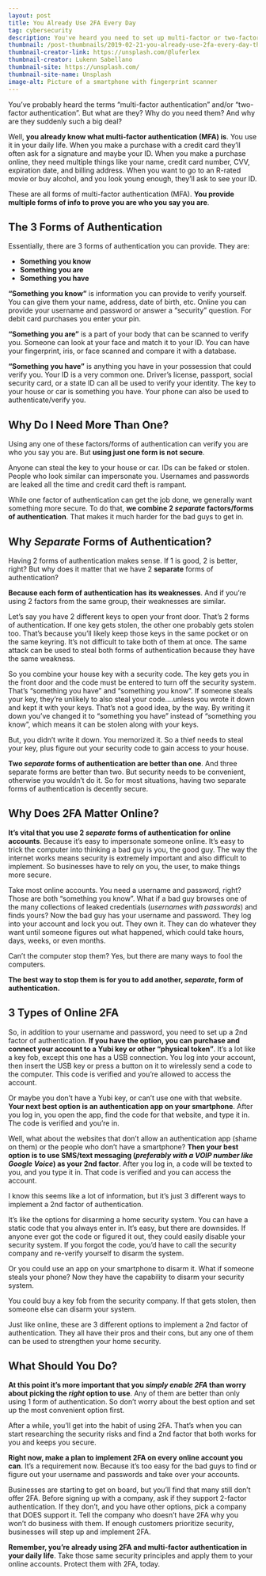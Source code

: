 ```yaml
---
layout: post
title: You Already Use 2FA Every Day
tag: cybersecurity
description: You've heard you need to set up multi-factor or two-factor authentication. But what is it and how does it work? What if I said you already use it every day? Find out how you use it and why you need to start using it everywhere online.
thumbnail: /post-thumbnails/2019-02-21-you-already-use-2fa-every-day-thumbnail.jpg
thumbnail-creator-link: https://unsplash.com/@luferlex
thumbnail-creator: Lukenn Sabellano
thumbnail-site: https://unsplash.com/
thumbnail-site-name: Unsplash
image-alt: Picture of a smartphone with fingerprint scanner
---
```




You’ve probably heard the terms “multi-factor authentication” and/or “two-factor authentication”. But what are they? Why do you need them? And why are they suddenly such a big deal?

<!--more-->

Well, **you already know what multi-factor authentication (MFA) is**. You use it in your daily life. When you make a purchase with a credit card they’ll often ask for a signature and maybe your ID. When you make a purchase online, they need multiple things like your name, credit card number, CVV, expiration date, and billing address. When you want to go to an R-rated movie or buy alcohol, and you look young enough, they’ll ask to see your ID.

These are all forms of multi-factor authentication (MFA). **You provide multiple forms of info to prove you are who you say you are**.

## The 3 Forms of Authentication
Essentially, there are 3 forms of authentication you can provide. They are:

- **Something you know**
- **Something you are**
- **Something you have**

**“Something you know”** is information you can provide to verify yourself. You can give them your name, address, date of birth, etc. Online you can provide your username and password or answer a “security” question. For debit card purchases you enter your pin.

**“Something you are”** is a part of your body that can be scanned to verify you. Someone can look at your face and match it to your ID. You can have your fingerprint, iris, or face scanned and compare it with a database.

**“Something you have”** is anything you have in your possession that could verify you. Your ID is a very common one. Driver’s license, passport, social security card, or a state ID can all be used to verify your identity. The key to your house or car is something you have. Your phone can also be used to authenticate/verify you.

## Why Do I Need More Than One?
Using any one of these factors/forms of authentication can verify you are who you say you are. But **using just one form is not secure**.

Anyone can steal the key to your house or car. IDs can be faked or stolen. People who look similar can impersonate you. Usernames and passwords are leaked all the time and credit card theft is rampant.

While one factor of authentication can get the job done, we generally want something more secure. To do that, **we combine 2 *separate* factors/forms of authentication**. That makes it much harder for the bad guys to get in.

## Why *Separate* Forms of Authentication?
Having 2 forms of authentication makes sense. If 1 is good, 2 is better, right? But why does it matter that we have 2 **separate** forms of authentication?

**Because each form of authentication has its weaknesses**. And if you’re using 2 factors from the same group, their weaknesses are similar.

Let’s say you have 2 different keys to open your front door. That’s 2 forms of authentication. If one key gets stolen, the other one probably gets stolen too. That’s because you’ll likely keep those keys in the same pocket or on the same keyring. It’s not difficult to take both of them at once. The same attack can be used to steal both forms of authentication because they have the same weakness.

So you combine your house key with a security code. The key gets you in the front door and the code must be entered to turn off the security system. That’s “something you have” and “something you know”. If someone steals your key, they’re unlikely to also steal your code….unless you wrote it down and kept it with your keys. That’s not a good idea, by the way. By writing it down you’ve changed it to “something you have” instead of “something you know”, which means it can be stolen along with your keys.

But, you didn’t write it down. You memorized it. So a thief needs to steal your key, plus figure out your security code to gain access to your house.

**Two *separate* forms of authentication are better than one**. And three separate forms are better than two. But security needs to be convenient, otherwise you wouldn’t do it. So for most situations, having two separate forms of authentication is decently secure.

## Why Does 2FA Matter Online?
**It’s vital that you use 2 *separate* forms of authentication for online accounts**. Because it’s easy to impersonate someone online. It’s easy to trick the computer into thinking a bad guy is you, the good guy. The way the internet works means security is extremely important and also difficult to implement. So businesses have to rely on you, the user, to make things more secure.

Take most online accounts. You need a username and password, right? Those are both “something you know”. What if a bad guy browses one of the many collections of leaked credentials (*usernames with passwords*) and finds yours? Now the bad guy has your username and password. They log into your account and lock you out. They own it. They can do whatever they want until someone figures out what happened, which could take hours, days, weeks, or even months.

Can’t the computer stop them? Yes, but there are many ways to fool the computers. 

**The best way to stop them is for you to add another, *separate*, form of authentication.**

## 3 Types of Online 2FA
So, in addition to your username and password, you need to set up a 2nd factor of authentication. **If you have the option, you can purchase and connect your account to a Yubi key or other “physical token”**. It’s a lot like a key fob, except this one has a USB connection. You log into your account, then insert the USB key or press a button on it to wirelessly send a code to the computer. This code is verified and you’re allowed to access the account.

Or maybe you don’t have a Yubi key, or can’t use one with that website. **Your next best option is  an authentication app on your smartphone**. After you log in, you open the app, find the code for that website, and type it in. The code is verified and you’re in.

Well, what about the websites that don’t allow an authentication app (shame on them) or the people who don’t have a smartphone? **Then your best option is to use SMS/text messaging (*preferably with a VOIP number like Google Voice*) as your 2nd factor**. After you log in, a code will be texted to you, and you type it in. That code is verified and you can access the account. 

I know this seems like a lot of information, but it’s just 3 different ways to implement a 2nd factor of authentication.

It’s like the options for disarming a home security system. You can have a static code that you always enter in. It’s easy, but there are downsides. If anyone ever got the code or figured it out, they could easily disable your security system. If you forgot the code, you’d have to call the security company and re-verify yourself to disarm the system.

Or you could use an app on your smartphone to disarm it. What if someone steals your phone? Now they have the capability to disarm your security system. 

You could buy a key fob from the security company. If that gets stolen, then someone else can disarm your system.

Just like online, these are 3 different options to implement a 2nd factor of authentication. They all have their pros and their cons, but any one of them can be used to strengthen your home security.

## What Should You Do?
**At this point it’s more important that you *simply enable 2FA* than worry about picking the *right* option to use**. Any of them are better than only using 1 form of authentication. So don’t worry about the best option and set up the most convenient option first.

After a while, you’ll get into the habit of using 2FA. That’s when you can start researching the security risks and find a 2nd factor that both works for you and keeps you secure.

**Right now, make a plan to implement 2FA on every online account you can**. It’s a requirement  now. Because it’s too easy for the bad guys to find or figure out your username and passwords and take over your accounts.

Businesses are starting to get on board, but you’ll find that many still don’t offer 2FA. Before signing up with a company, ask if they support 2-factor authentication. If they don’t, and you have other options, pick a company that DOES support it. Tell the company who doesn’t have 2FA why you won’t do business with them. If enough customers prioritize security, businesses will step up and implement 2FA.

**Remember, you’re already using 2FA and multi-factor authentication in your daily life**. Take those same security principles and apply them to your online accounts. Protect them with 2FA, today.
